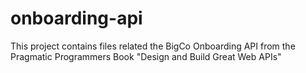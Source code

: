# onboarding-api
This project contains files related the BigCo Onboarding API from the Pragmatic Programmers Book "Design and Build Great Web APIs"
